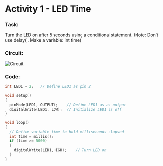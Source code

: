 # Activity 1 - LED Time

### Task:
Turn the LED on after 5 seconds using a conditional statement. (Note: Don’t use delay(). Make a variable: int time)

### Circuit:
![Circuit](https://Snowflower2020.github.io/BMES/Workshops/Workshop2/Activity1/Circuit.png)

### Code: 

```c++
int LED1 = 2;   // Define LED1 as pin 2

void setup()
{
  pinMode(LED1, OUTPUT);    // Define LED1 as an output
  digitalWrite(LED1, LOW);  // Initialize LED1 as off	
}

void loop()
{
  // Define variable time to hold milliseconds elapsed
  int time = millis();  
  if (time >= 5000)		     
  {
    digitalWrite(LED1,HIGH);	// Turn LED on
  }
}
```
